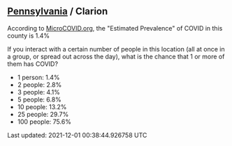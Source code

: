 
## [Pennsylvania](/united-states/pennsylvania) / Clarion

According to [MicroCOVID.org](http://microcovid.org),
the "Estimated Prevalence" of COVID in this county is 1.4%

If you interact with a certain number of people in this location
(all at once in a group, or spread out across the day), what is the chance that
1 or more of them has COVID?

- 1 person: 1.4%
- 2 people: 2.8%
- 3 people: 4.1%
- 5 people: 6.8%
- 10 people: 13.2%
- 25 people: 29.7%
- 100 people: 75.6%

Last updated: 2021-12-01 00:38:44.926758 UTC
